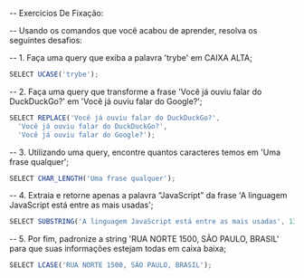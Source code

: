 -- Exercicios De Fixação: 

-- Usando os comandos que você acabou de aprender, resolva os seguintes desafios:

-- 1. Faça uma query que exiba a palavra 'trybe' em CAIXA ALTA;
```js
SELECT UCASE('trybe');
```

-- 2. Faça uma query que transforme a frase 'Você já ouviu falar do DuckDuckGo?' em 'Você já ouviu falar do Google?';
```js
SELECT REPLACE('Você já ouviu falar do DuckDuckGo?',
  'Você já ouviu falar do DuckDuckGo?',
  'Você já ouviu falar do Google?');
```

-- 3. Utilizando uma query, encontre quantos caracteres temos em 'Uma frase qualquer';
```js
SELECT CHAR_LENGTH('Uma frase qualquer');
```

-- 4. Extraia e retorne apenas a palavra “JavaScript” da frase 'A linguagem JavaScript está entre as mais usadas';
```js
SELECT SUBSTRING('A linguagem JavaScript está entre as mais usadas', 13, 10);
```

-- 5. Por fim, padronize a string 'RUA NORTE 1500, SÃO PAULO, BRASIL' para que suas informações estejam todas em caixa baixa;
```js
SELECT LCASE('RUA NORTE 1500, SÃO PAULO, BRASIL');
```